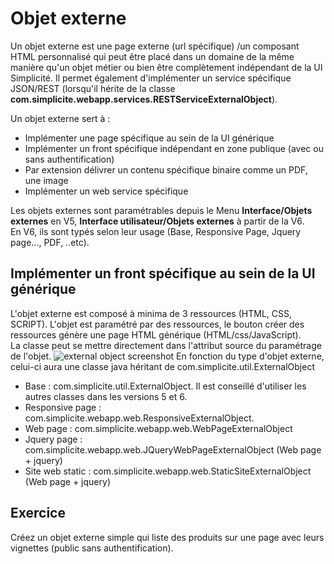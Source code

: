Objet externe
====================

Un objet externe est une page externe (url spécifique) /un composant HTML personnalisé qui peut être placé dans un domaine de la même manière qu'un objet métier ou bien être complètement indépendant de la UI Simplicité. 
Il permet également  d'implémenter un service spécifique JSON/REST (lorsqu'il hérite de la classe **com.simplicite.webapp.services.RESTServiceExternalObject**).  

Un objet externe sert à :
- Implémenter une page spécifique au sein de la UI générique 
- Implémenter un front spécifique indépendant en zone publique (avec ou sans authentification)
- Par extension délivrer un contenu spécifique binaire comme un PDF, une image 
- Implémenter un web service spécifique 

Les objets externes sont paramétrables depuis le Menu **Interface/Objets externes** en V5, **Interface utilisateur/Objets externes** à partir de la V6.  
En V6, ils sont typés selon leur usage (Base, Responsive Page, Jquery page..., PDF, ..etc).  

## Implémenter un front spécifique au sein de la UI générique 

L'objet externe est composé à minima de 3 ressources (HTML, CSS, SCRIPT).
L'objet est paramétré par des ressources, le bouton créer des ressources génère une page HTML générique (HTML/css/JavaScript).  
La classe peut se mettre directement dans l'attribut source du paramétrage de l'objet. 
![external object screenshot](external.png)
En fonction du type d'objet externe, celui-ci aura une classe java héritant de com.simplicite.util.ExternalObject
- Base : com.simplicite.util.ExternalObject. Il est conseillé d'utiliser les autres classes dans les versions 5 et 6.
- Responsive page : com.simplicite.webapp.web.ResponsiveExternalObject. 
- Web page : com.simplicite.webapp.web.WebPageExternalObject 
- Jquery page : com.simplicite.webapp.web.JQueryWebPageExternalObject (Web page + jquery) 
- Site web static : com.simplicite.webapp.web.StaticSiteExternalObject (Web page + jquery) 



## Exercice
Créez un objet externe simple qui liste des produits sur une page avec leurs vignettes (public sans authentification).  